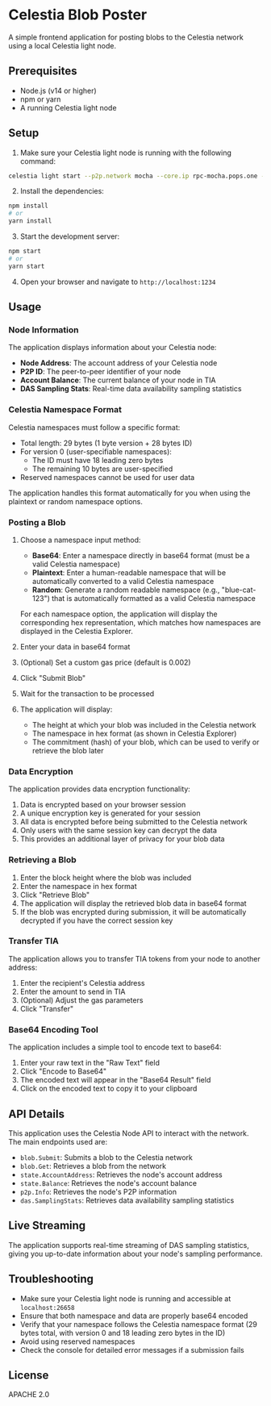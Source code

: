 # Celestia Blob Poster

A simple frontend application for posting blobs to the Celestia network using a local Celestia light node.

## Prerequisites

- Node.js (v14 or higher)
- npm or yarn
- A running Celestia light node

## Setup

1. Make sure your Celestia light node is running with the following command:

```bash
celestia light start --p2p.network mocha --core.ip rpc-mocha.pops.one --core.port 9090 --rpc.skip-auth
```

2. Install the dependencies:

```bash
npm install
# or
yarn install
```

3. Start the development server:

```bash
npm start
# or
yarn start
```

4. Open your browser and navigate to `http://localhost:1234`

## Usage

### Node Information

The application displays information about your Celestia node:
- **Node Address**: The account address of your Celestia node
- **P2P ID**: The peer-to-peer identifier of your node
- **Account Balance**: The current balance of your node in TIA
- **DAS Sampling Stats**: Real-time data availability sampling statistics

### Celestia Namespace Format

Celestia namespaces must follow a specific format:
- Total length: 29 bytes (1 byte version + 28 bytes ID)
- For version 0 (user-specifiable namespaces):
  - The ID must have 18 leading zero bytes
  - The remaining 10 bytes are user-specified
- Reserved namespaces cannot be used for user data

The application handles this format automatically for you when using the plaintext or random namespace options.

### Posting a Blob

1. Choose a namespace input method:
   - **Base64**: Enter a namespace directly in base64 format (must be a valid Celestia namespace)
   - **Plaintext**: Enter a human-readable namespace that will be automatically converted to a valid Celestia namespace
   - **Random**: Generate a random readable namespace (e.g., "blue-cat-123") that is automatically formatted as a valid Celestia namespace

   For each namespace option, the application will display the corresponding hex representation, which matches how namespaces are displayed in the Celestia Explorer.

2. Enter your data in base64 format

3. (Optional) Set a custom gas price (default is 0.002)

4. Click "Submit Blob"

5. Wait for the transaction to be processed

6. The application will display:
   - The height at which your blob was included in the Celestia network
   - The namespace in hex format (as shown in Celestia Explorer)
   - The commitment (hash) of your blob, which can be used to verify or retrieve the blob later

### Data Encryption

The application provides data encryption functionality:

1. Data is encrypted based on your browser session
2. A unique encryption key is generated for your session
3. All data is encrypted before being submitted to the Celestia network
4. Only users with the same session key can decrypt the data
5. This provides an additional layer of privacy for your blob data

### Retrieving a Blob

1. Enter the block height where the blob was included
2. Enter the namespace in hex format
3. Click "Retrieve Blob"
4. The application will display the retrieved blob data in base64 format
5. If the blob was encrypted during submission, it will be automatically decrypted if you have the correct session key

### Transfer TIA

The application allows you to transfer TIA tokens from your node to another address:

1. Enter the recipient's Celestia address
2. Enter the amount to send in TIA
3. (Optional) Adjust the gas parameters
4. Click "Transfer"

### Base64 Encoding Tool

The application includes a simple tool to encode text to base64:

1. Enter your raw text in the "Raw Text" field
2. Click "Encode to Base64"
3. The encoded text will appear in the "Base64 Result" field
4. Click on the encoded text to copy it to your clipboard

## API Details

This application uses the Celestia Node API to interact with the network. The main endpoints used are:

- `blob.Submit`: Submits a blob to the Celestia network
- `blob.Get`: Retrieves a blob from the network
- `state.AccountAddress`: Retrieves the node's account address
- `state.Balance`: Retrieves the node's account balance
- `p2p.Info`: Retrieves the node's P2P information
- `das.SamplingStats`: Retrieves data availability sampling statistics

## Live Streaming

The application supports real-time streaming of DAS sampling statistics, giving you up-to-date information about your node's sampling performance.

## Troubleshooting

- Make sure your Celestia light node is running and accessible at `localhost:26658`
- Ensure that both namespace and data are properly base64 encoded
- Verify that your namespace follows the Celestia namespace format (29 bytes total, with version 0 and 18 leading zero bytes in the ID)
- Avoid using reserved namespaces
- Check the console for detailed error messages if a submission fails

## License

APACHE 2.0
